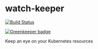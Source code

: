 # watch-keeper

[![Build Status](https://travis-ci.com/razee-io/Watch-keeper.svg?branch=master)](https://travis-ci.com/razee-io/Watch-keeper)

[![Greenkeeper badge](https://badges.greenkeeper.io/razee-io/Watch-keeper.svg)](https://greenkeeper.io/)

Keep an eye on your Kubernetes resources
